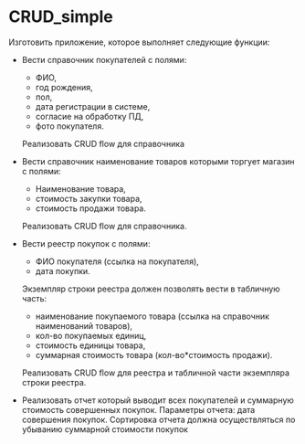 # CRUD_simple

Изготовить приложение, которое выполняет следующие функции:

* Вести справочник покупателей с полями: 
  * ФИО, 
  * год рождения, 
  * пол, 
  * дата регистрации в системе, 
  * согласие на обработку ПД, 
  * фото покупателя. 
  
  Реализовать CRUD flow для справочника
* Вести справочник наименование товаров которыми торгует магазин с полями: 
  * Наименование товара, 
  * стоимость закупки товара, 
  * стоимость продажи товара.  
  
  Реализовать CRUD flow для справочника.
* Вести реестр покупок с полями: 
  * ФИО покупателя (ссылка на покупателя), 
  * дата покупки. 

  Экземпляр строки реестра должен позволять вести в табличную часть: 
  * наименование покупаемого товара (ссылка на справочник наименований товаров), 
  * кол-во покупаемых единиц, 
  * стоимость единицы товара, 
  * суммарная стоимость товара (кол-во*стоимость продажи). 
  
  Реализовать CRUD flow для реестра и табличной части экземпляра строки реестра.
* Реализовать отчет который выводит всех покупателей и суммарную стоимость совершенных покупок. Параметры отчета: дата совершения покупок. Сортировка отчета должна осуществляться по убыванию суммарной стоимости покупок